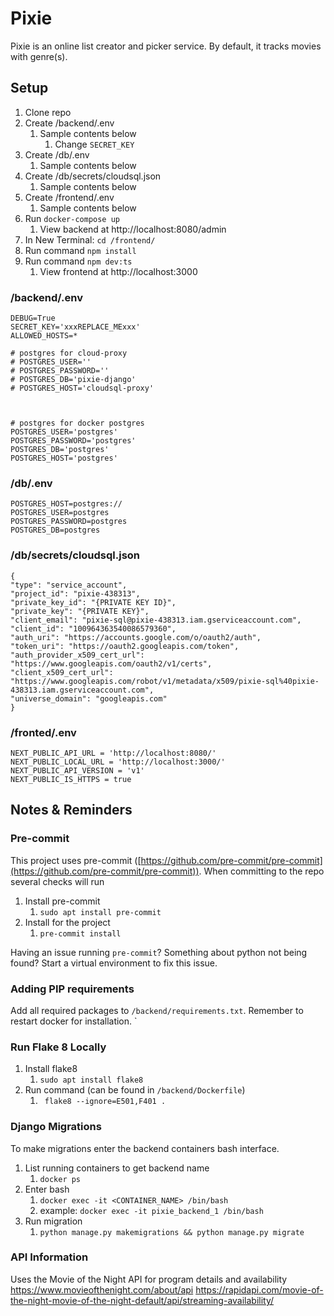 # Pixie

Pixie is an online list creator and picker service. By default, it tracks movies with genre(s).

## Setup

1. Clone repo
2. Create /backend/.env
   1. Sample contents below
      1. Change `SECRET_KEY`
3. Create /db/.env
   1. Sample contents below
4. Create /db/secrets/cloudsql.json
   1. Sample contents below
5. Create /frontend/.env
   1. Sample contents below
6. Run `docker-compose up`
   1. View backend at http://localhost:8080/admin
7. In New Terminal: `cd /frontend/`
8. Run command `npm install`
9. Run command `npm dev:ts`
   1. View frontend at http://localhost:3000

### /backend/.env

```dotenv
DEBUG=True
SECRET_KEY='xxxREPLACE_MExxx'
ALLOWED_HOSTS=*

# postgres for cloud-proxy
# POSTGRES_USER=''
# POSTGRES_PASSWORD=''
# POSTGRES_DB='pixie-django'
# POSTGRES_HOST='cloudsql-proxy'



# postgres for docker postgres
POSTGRES_USER='postgres'
POSTGRES_PASSWORD='postgres'
POSTGRES_DB='postgres'
POSTGRES_HOST='postgres'
```

### /db/.env

```dotenv
POSTGRES_HOST=postgres://
POSTGRES_USER=postgres
POSTGRES_PASSWORD=postgres
POSTGRES_DB=postgres
```

### /db/secrets/cloudsql.json

```dotenv
{
"type": "service_account",
"project_id": "pixie-438313",
"private_key_id": "{PRIVATE KEY ID}",
"private_key": "{PRIVATE KEY}",
"client_email": "pixie-sql@pixie-438313.iam.gserviceaccount.com",
"client_id": "100964363540086579360",
"auth_uri": "https://accounts.google.com/o/oauth2/auth",
"token_uri": "https://oauth2.googleapis.com/token",
"auth_provider_x509_cert_url": "https://www.googleapis.com/oauth2/v1/certs",
"client_x509_cert_url": "https://www.googleapis.com/robot/v1/metadata/x509/pixie-sql%40pixie-438313.iam.gserviceaccount.com",
"universe_domain": "googleapis.com"
}
```

### /fronted/.env

```dotenv
NEXT_PUBLIC_API_URL = 'http://localhost:8080/'
NEXT_PUBLIC_LOCAL_URL = 'http://localhost:3000/'
NEXT_PUBLIC_API_VERSION = 'v1'
NEXT_PUBLIC_IS_HTTPS = true
```

## Notes & Reminders

### Pre-commit

This project uses pre-commit ([https://github.com/pre-commit/pre-commit](https://github.com/pre-commit/pre-commit)).
When committing to the repo several checks will run

1. Install pre-commit
   1. `sudo apt install pre-commit`
2. Install for the project
   1. `pre-commit install`

Having an issue running `pre-commit`? Something about python not being found? Start a virtual environment to fix this
issue.

### Adding PIP requirements

Add all required packages to `/backend/requirements.txt`. Remember to restart docker for installation.
`

### Run Flake 8 Locally

1. Install flake8
   1. `sudo apt install flake8`
2. Run command (can be found in `/backend/Dockerfile`)
   1. ` flake8 --ignore=E501,F401 .`

### Django Migrations

To make migrations enter the backend containers bash interface.

1. List running containers to get backend name
   1. `docker ps`
2. Enter bash
   1. `docker exec -it <CONTAINER_NAME> /bin/bash`
   2. example: `docker exec -it pixie_backend_1 /bin/bash`
3. Run migration
   1. `python manage.py makemigrations && python manage.py migrate`

### API Information

Uses the Movie of the Night API for program details and availability
https://www.movieofthenight.com/about/api
https://rapidapi.com/movie-of-the-night-movie-of-the-night-default/api/streaming-availability/
